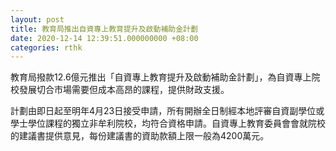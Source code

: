 ```yaml
---
layout: post
title: 教育局推出自資專上教育提升及啟動補助金計劃
date: 2020-12-14 12:39:51.000000000 +08:00
categories: rthk
---
```


教育局撥款12.6億元推出「自資專上教育提升及啟動補助金計劃」，為自資專上院校發展切合市場需要但成本高昂的課程，提供財政支援。
 
計劃由即日起至明年4月23日接受申請，所有開辦全日制經本地評審自資副學位或學士學位課程的獨立非牟利院校，均符合資格申請。自資專上教育委員會會就院校的建議書提供意見，每份建議書的資助款額上限一般為4200萬元。
